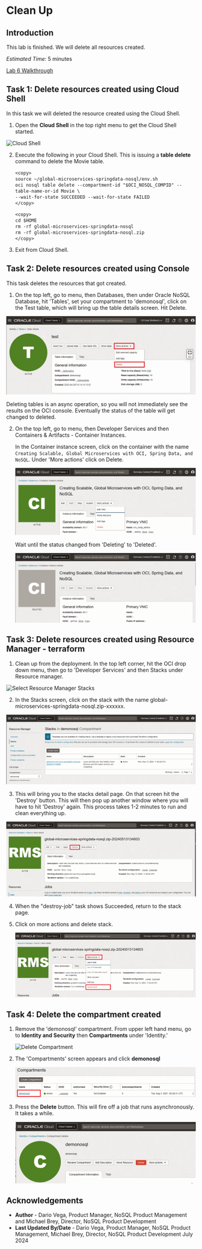 # Clean Up

## Introduction

This lab is finished. We will delete all resources created.

_Estimated Time:_ 5 minutes

[Lab 6 Walkthrough](videohub:1_elpp0ki2)

## Task 1: Delete resources created using Cloud Shell

In this task we will deleted the resource created using the Cloud Shell.

1. Open the **Cloud Shell** in the top right menu to get the Cloud Shell started.

  ![Cloud Shell](https://oracle-livelabs.github.io/common/images/console/cloud-shell.png)

2. Execute the following in your Cloud Shell.  This is issuing a **table delete** command to delete the Movie table.

    ```
    <copy>
    source ~/global-microservices-springdata-nosql/env.sh
    oci nosql table delete --compartment-id "$OCI_NOSQL_COMPID" --table-name-or-id Movie \
    --wait-for-state SUCCEEDED --wait-for-state FAILED
    </copy>
    ```
    ```
    <copy>
    cd $HOME
    rm -rf global-microservices-springdata-nosql
    rm -rf global-microservices-springdata-nosql.zip
    </copy>
    ```

3. Exit from Cloud Shell.

## Task 2: Delete resources created using Console


This task deletes the resources that got created.

1. On the top left, go to menu, then Databases, then under Oracle NoSQL Database, hit 'Tables',
set your compartment to 'demonosql', click on the Test table, which will bring up the table details screen.  Hit Delete.

  ![Table](./images/delete-test-table.png)

  Deleting tables is an async operation, so you will not immediately see the results on the OCI console.  Eventually the status of the table will get changed to deleted.  

2. On the top left, go to menu, then Developer Services and then Containers & Artifacts - Container Instances.

   In the Container instance screen, click on the container with the name `Creating Scalable, Global Microservices with OCI, Spring Data, and NoSQL`. Under 'More actions' click on Delete.

   ![Delete Container Instance](./images/delete-ci.png)

   Wait until the status changed from 'Deleting' to 'Deleted'.

   ![Delete Container Instance](./images/delete-ci-2.png)

## Task 3: Delete resources created using Resource Manager - terraform


1.  Clean up from the deployment.   In the top left corner, hit the OCI drop down menu, then go to 'Developer Services' and then Stacks under Resource manager.

  ![Select Resource Manager Stacks](https://oracle-livelabs.github.io/common/images/console/developer-resmgr-stacks.png)

2.  In the Stacks screen, click on the stack with the name global-microservices-springdata-nosql.zip-xxxxxx.

  ![Stack](./images/main-zip.png)

3.  This will bring you to the stacks detail page.  On that screen hit the 'Destroy' button.  This will then pop up another window where you will have to hit 'Destroy' again.    This process takes 1-2 minutes to run and clean everything up.  

  ![Destroy Stack](./images/destroy-stack.png)

4.  When the "destroy-job" task shows Succeeded, return to the stack page.

5. Click on more actions and delete stack.  

    ![Delete Stack](./images/destroy-stack-2.png)

## Task 4: Delete the compartment created

1. Remove the 'demonosql' compartment. From upper left hand menu, go to **Identity and Security** then **Compartments** under 'Identity.'

    ![Delete Compartment](https://oracle-livelabs.github.io/common/images/console/id-compartment.png)

2. The 'Compartments' screen appears and click **demonosql**

    ![Select demo NoSQL table](./images/select-demonosql.png)

3. Press the **Delete** button. This will fire off a job that runs asynchronously. It takes a while.

    ![Delete NoSQL Table](./images/delete-demonosql.png)


## Acknowledgements
* **Author** - Dario Vega, Product Manager, NoSQL Product Management and Michael Brey, Director, NoSQL Product Development
* **Last Updated By/Date** - Dario Vega, Product Manager, NoSQL Product Management, Michael Brey, Director, NoSQL Product Development July 2024
